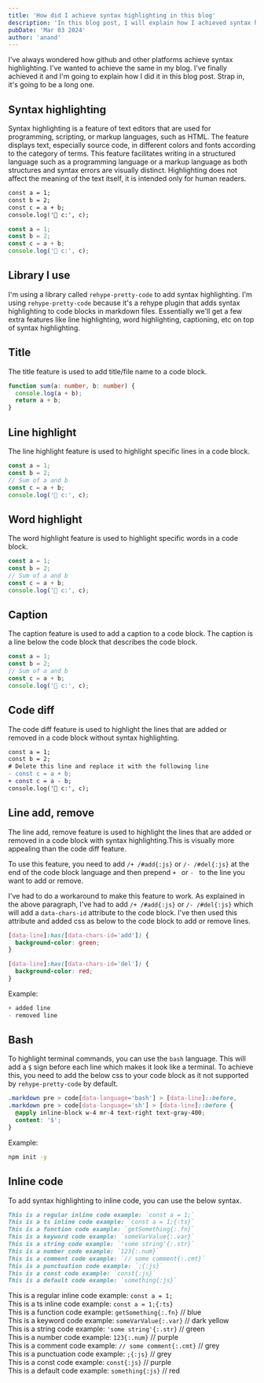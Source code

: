 ```yaml
---
title: 'How did I achieve syntax highlighting in this blog'
description: 'In this blog post, I will explain how I achieved syntax highlighting in this blog. I will also explain how I achieved line highlighting, word highlighting, captioning, line add, remove, code diff, etc.'
pubDate: 'Mar 03 2024'
author: 'anand'
---
```


I've always wondered how github and other platforms achieve syntax highlighting. I've wanted to achieve the same in my blog. I've finally achieved it and I'm going to explain how I did it in this blog post. Strap in, it's going to be a long one.

## Syntax highlighting

Syntax highlighting is a feature of text editors that are used for programming, scripting, or markup languages, such as HTML. The feature displays text, especially source code, in different colors and fonts according to the category of terms. This feature facilitates writing in a structured language such as a programming language or a markup language as both structures and syntax errors are visually distinct. Highlighting does not affect the meaning of the text itself, it is intended only for human readers.

```diff title="Before syntax highlighting" caption="The code block will render plain with any syntax highlighting applied which makes it hard to read and understand. As it's all in the same color with no distinction between keywords, strings, comments, etc."
const a = 1;
const b = 2;
const c = a + b;
console.log('🚀 c:', c);
```

```js title="After syntax highlighting" caption="The code block will render with syntax highlighting😍 applied which makes it easy to read!"
const a = 1;
const b = 2;
const c = a + b;
console.log('🚀 c:', c);
```

## Library I use

I'm using a library called `rehype-pretty-code` to add syntax highlighting. I'm using `rehype-pretty-code` because it's a rehype plugin that adds syntax highlighting to code blocks in markdown files. Essentially we'll get a few extra features like line highlighting, word highlighting, captioning, etc on top of syntax highlighting.

## Title

The title feature is used to add title/file name to a code block.

```ts title="📄 calcs/add.ts" showLineNumbers
function sum(a: number, b: number) {
  console.log(a + b);
  return a + b;
}
```

## Line highlight

The line highlight feature is used to highlight specific lines in a code block.

```ts {1-2,4} showLineNumbers
const a = 1;
const b = 2;
// Sum of a and b
const c = a + b;
console.log('🚀 c:', c);
```

## Word highlight

The word highlight feature is used to highlight specific words in a code block.

```ts showLineNumbers /a + b/ /a = 1/ /b = 2/
const a = 1;
const b = 2;
// Sum of a and b
const c = a + b;
console.log('🚀 c:', c);
```

## Caption

The caption feature is used to add a caption to a code block. The caption is a line below the code block that describes the code block.

```ts caption="💡 The above code is a simple example of a sum" showLineNumbers
const a = 1;
const b = 2;
// Sum of a and b
const c = a + b;
console.log('🚀 c:', c);
```

## Code diff

The code diff feature is used to highlight the lines that are added or removed in a code block without syntax highlighting.

```diff
const a = 1;
const b = 2;
# Delete this line and replace it with the following line
- const c = a + b;
+ const c = a - b;
console.log('🚀 c:', c);
```

## Line add, remove

The line add, remove feature is used to highlight the lines that are added or removed in a code block with syntax highlighting.This is visually more appealing than the code diff feature.

To use this feature, you need to add `/+ /#add{:js}` or `/- /#del{:js}` at the end of the code block language and then prepend `+ ` or `- ` to the line you want to add or remove.

I've had to do a workaround to make this feature to work. As explained in the above paragraph, I've had to add `/+ /#add{:js}` or `/- /#del{:js}` which will add a `data-chars-id` attribute to the code block. I've then used this attribute and added css as below to the code block to add or remove lines.

```css
[data-line]:has([data-chars-id='add']) {
  background-color: green;
}

[data-line]:has([data-chars-id='del']) {
  background-color: red;
}
```

<!-- `Note to self`: I've encountered a strange instance where the whole app is not working when I was using the line add, remove feature. I'm not sure if it's because of the line add, remove feature or the code block itself. I'll have to investigate this further. -->

Example:

```ts showLineNumbers /+ /#add /- /#del
+ added line
- removed line
```

## Bash

To highlight terminal commands, you can use the `bash` language. This will add a `$` sign before each line which makes it look like a terminal. To achieve this, you need to add the below css to your code block as it not supported by `rehype-pretty-code` by default.

```css
.markdown pre > code[data-language='bash'] > [data-line]::before,
.markdown pre > code[data-language='sh'] > [data-line]::before {
  @apply inline-block w-4 mr-4 text-right text-gray-400;
  content: '$';
}
```

Example:

```sh
npm init -y
```

## Inline code

To add syntax highlighting to inline code, you can use the below syntax.

```md caption="The above code will be rendered as the following" showLineNumbers
This is a regular inline code example: `const a = 1;`
This is a ts inline code example: `const a = 1;{:ts}`
This is a function code example: `getSomething{:.fn}`
This is a keyword code example: `someVarValue{:.var}`
This is a string code example: `'some string'{:.str}`
This is a number code example: `123{:.num}`
This is a comment code example: `// some comment{:.cmt}`
This is a punctuation code example: `;{:js}`
This is a const code example: `const{:js}`
This is a default code example: `something{:js}`
```

This is a regular inline code example: `const a = 1;` <br />
This is a ts inline code example: `const a = 1;{:ts}` <br />
This is a function code example: `getSomething{:.fn}` // blue <br />
This is a keyword code example: `someVarValue{:.var}` // dark yellow <br />
This is a string code example: `'some string'{:.str}` // green <br />
This is a number code example: `123{:.num}` // purple <br />
This is a comment code example: `// some comment{:.cmt}` // grey <br />
This is a punctuation code example: `;{:js}` // grey <br />
This is a const code example: `const{:js}` // purple <br />
This is a default code example: `something{:js}` // red <br />
